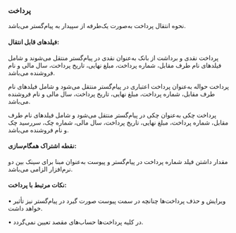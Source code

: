 ### پرداخت 

نحوه انتقال پرداخت به‌صورت یک‌طرفه از سپیدار به پیام‌گستر می‌باشد.

#### فیلدهای قابل انتقال: 

پرداخت نقدی و برداشت از بانک به‌عنوان نقدی در پیام‌گستر منتقل می‌شوند و شامل فیلدهای نام طرف مقابل، شماره پرداخت، مبلغ نهایی، تاریخ پرداخت، سال مالی و نام فروشنده می‌باشد.

پرداخت حواله به‌عنوان پرداخت اعتباری در پیام‌گستر منتقل می‌شود و شامل فیلدهای نام طرف مقابل، شماره پرداخت، مبلغ نهایی، تاریخ پرداخت، سال مالی و نام فروشنده می‌باشد.

پرداخت چکی به‌عنوان چکی در پیام‌گستر منتقل می‌شود و شامل فیلدهای نام طرف مقابل، شماره پرداخت، مبلغ نهایی، تاریخ پرداخت، سال مالی، شماره چک، سررسید چک و نام فروشنده می‌باشد.

#### نقطه اشتراک همگام‌سازی:

مقدار داشتن فیلد شماره پرداخت در پیام‌گستر و پیوست به‌عنوان مبنا برای سینک بین دو نرم‌افزار الزامی می‌باشد.


#### نکات مرتبط با پرداخت:

•    ویرایش و حذف پرداخت‌ها چنانچه در سمت پیوست صورت گیرد در پیام‌گستر نیز تأثیر خواهد داشت.

•    در کلیه پرداخت‌ها حساب‌های مقصد تعیین نمی‌گردد.
